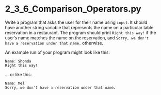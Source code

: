 # 2_3_6_Comparison_Operators.py

Write a program that asks the user for their name using `input`. It should have another string variable that represents the name on a particular table reservation in a restaurant. The program should print `Right this way!` if the user’s name matches the name on the reservation, and `Sorry, we don't have a reservation under that name.` otherwise.


An example run of your program might look like this:
```text
Name: Shonda
Right this way!
```

… or like this:
```text
Name: Mel
Sorry, we don't have a reservation under that name.
```
